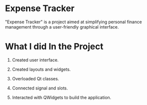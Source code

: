 # Expense Tracker
"Expense Tracker" is a project aimed at simplifying personal finance management through a user-friendly graphical interface. 

# What I did In the Project
1. Created user interface.
  
3. Created layouts and widgets.

4. Overloaded Qt classes.

5. Connected signal and slots.

6. Interacted with QWidgets to build the application.
